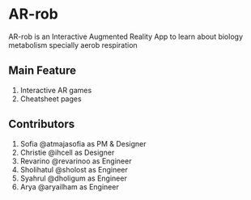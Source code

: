 # AR-rob
AR-rob is an Interactive Augmented Reality App to learn about biology metabolism specially aerob respiration

## Main Feature
1. Interactive AR games
2. Cheatsheet pages

## Contributors
1. Sofia @atmajasofia as PM & Designer
2. Christie @ihcell as Designer
3. Revarino @revarinoo as Engineer
4. Sholihatul @sholost as Engineer
5. Syahrul @dholigum as Engineer
6. Arya @aryailham as Engineer
